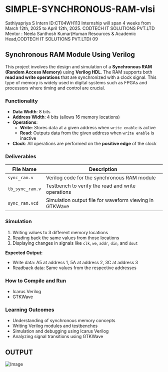 # SIMPLE-SYNCHRONOUS-RAM-vlsi
Sathiyapriya S
Intern ID:CT04WH113
Internship will span 4 weeks from March 12th, 2025 to April 12th, 2025.
CODTECH IT SOLUTIONS PVT.LTD
Mentor : Neela Santhosh Kumar(Human Resources & Academic Head,CODTECH IT SOLUTIONS PVT.LTD)
09
## Synchronous RAM Module Using Verilog

This project involves the design and simulation of a **Synchronous RAM (Random Access Memory)** using **Verilog HDL**. The RAM supports both **read and write operations** that are synchronized with a clock signal. This type of memory is widely used in digital systems such as FPGAs and processors where timing and control are crucial.

### Functionality

- **Data Width**: 8 bits  
- **Address Width**: 4 bits (allows 16 memory locations)  
- **Operations**:  
  - **Write**: Stores data at a given address when `write enable` is active  
  - **Read**: Outputs data from the given address when `write enable` is inactive  
- **Clock**: All operations are performed on the **positive edge** of the clock

### Deliverables

| File Name        | Description                                      |
|------------------|--------------------------------------------------|
| `sync_ram.v`     | Verilog code for the synchronous RAM module      |
| `tb_sync_ram.v`  | Testbench to verify the read and write operations |
| `sync_ram.vcd`   | Simulation output file for waveform viewing in GTKWave |


###  Simulation
1. Writing values to 3 different memory locations
2. Reading back the same values from those locations
3. Displaying changes in signals like `clk`, `we`, `addr`, `din`, and `dout`

**Expected Output:**
- Write data: A5 at address 1, 5A at address 2, 3C at address 3
- Readback data: Same values from the respective addresses

### How to Compile and Run
- Icarus Verilog
- GTKWave


### Learning Outcomes

- Understanding of synchronous memory concepts
- Writing Verilog modules and testbenches
- Simulation and debugging using Icarus Verilog
- Analyzing signal transitions using GTKWave

## OUTPUT

![Image](https://github.com/user-attachments/assets/3fcaca6e-9e9c-4252-8890-f2a2163dd217)

